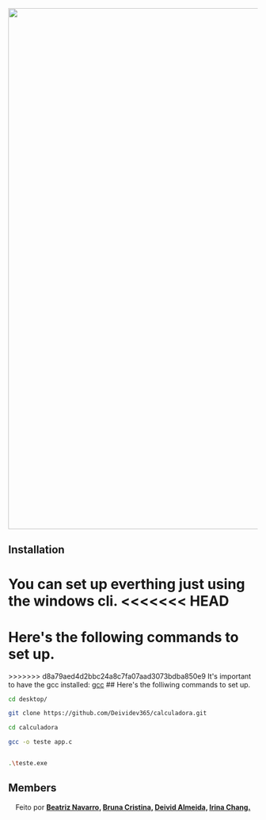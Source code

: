 <div align="center">

<img src="https://user-images.githubusercontent.com/61792159/134777246-1a1b265c-3ed9-457b-b5b5-a599ab1fa5f2.png" width="1050px">
</div>

## Installation

You can set up everthing just using the windows cli.
<<<<<<< HEAD
=======
<h1>Here's the following commands to set up.</h1>
>>>>>>> d8a79aed4d2bbc24a8c7fa07aad3073bdba850e9
It's important to have the gcc installed: <a href="https://www.mingw-w64.org/">gcc</a>
## Here's the folliwing commands to set up. 

```bash
cd desktop/

```

```bash
git clone https://github.com/Deividev365/calculadora.git

```

```bash
cd calculadora

```

```bash
gcc -o teste app.c

```

```bash

.\teste.exe

```

## Members

<p align="center">Feito por <strong><a href="https://github.com/Beatriz-Navarro">Beatriz Navarro,</a><strong>
<strong><a href="https://github.com/brunacristinass">Bruna Cristina,</a></strong>
<strong><a href="https://github.com/Deividev365">Deivid Almeida,</a></strong>
<strong><a href="https://github.com/Irina-Chang">Irina Chang. </a></strong>


</p>
